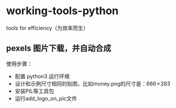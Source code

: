 # working-tools-python
tools for efficiency（为效率而生）

## pexels 图片下载，并自动合成

使用步骤：

- 配置 python3 运行环境
- 设计和示例尺寸相同的贴图，比如money.png的尺寸是：666 × 283
- 安装PIL等工具包
- 运行add_logo_on_pic文件

